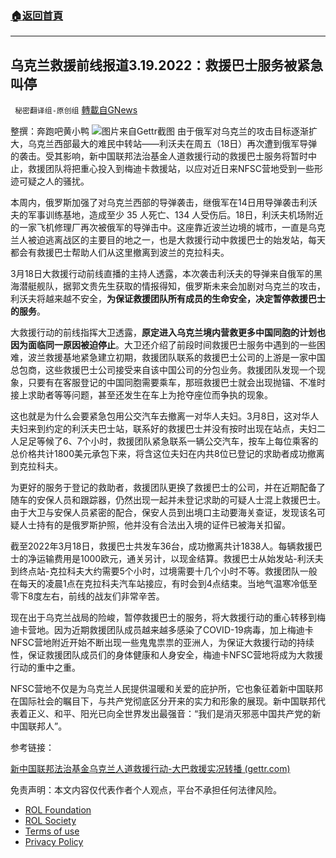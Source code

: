 ###  [:house:返回首頁](https://github.com/ourhimalayas/txt)
---


## 乌克兰救援前线报道3.19.2022：救援巴士服务被紧急叫停
` 秘密翻译组-原创组` [轉載自GNews](https://gnews.org/zh-hans/2191074/)

整撰：奔跑吧黄小鸭
![](https://assets.gnews.org/wp-content/uploads/2022/03/图片1-95.jpg)图片来自Gettr截图
由于俄军对乌克兰的攻击目标逐渐扩大，乌克兰西部最大的难民中转站——利沃夫在周五（18日）再次遭到俄军导弹的袭击。受其影响，新中国联邦法治基金人道救援行动的救援巴士服务将暂时中止，救援团队将把重心投入到梅迪卡救援站，以应对近日来NFSC营地受到一些形迹可疑之人的骚扰。

本周内，俄罗斯加强了对乌克兰西部的导弹袭击，继俄军在14日用导弹袭击利沃夫的军事训练基地，造成至少 35 人死亡、134 人受伤后。18日，利沃夫机场附近的一家飞机修理厂再次被俄军的导弹击中。这座靠近波兰边境的城市，一直是乌克兰人被迫逃离战区的主要目的地之一，也是大救援行动中救援巴士的始发站，每天都会有救援巴士帮助人们从这里撤离到波兰的克拉科夫。

3月18日大救援行动前线直播的主持人透露，本次袭击利沃夫的导弹来自俄军的黑海潜艇舰队，据郭文贵先生获取的情报得知，俄罗斯未来会加剧对乌克兰的攻击，利沃夫将越来越不安全，**为保证救援团队所有成员的生命安全，决定暂停救援巴士的服务**。

大救援行动的前线指挥大卫透露，**原定进入乌克兰境内营救更多中国同胞的计划也因为面临同一原因被迫停止**。大卫还介绍了前段时间救援巴士服务中遇到的一些困难，波兰救援基地紧急建立初期，救援团队联系的救援巴士公司的上游是一家中国总包商，这些救援巴士公司接受来自该中国公司的分包业务。救援团队发现一个现象，只要有在客服登记的中国同胞需要乘车，那班救援巴士就会出现抛锚、不准时接上求助者等等问题，甚至还发生在车上为抢夺座位而争执的现象。

这也就是为什么会要紧急包用公交汽车去撤离一对华人夫妇。3月8日，这对华人夫妇来到约定的利沃夫巴士站，联系好的救援巴士并没有按时出现在站点，夫妇二人足足等候了6、7个小时，救援团队紧急联系一辆公交汽车，按车上每位乘客的总价格共计1800美元承包下来，将含这位夫妇在内共8位已登记的求助者成功撤离到克拉科夫。

为更好的服务于登记的救助者，救援团队更换了救援巴士的公司，并在近期配备了随车的安保人员和跟踪器，仍然出现一起并未登记求助的可疑人士混上救援巴士。由于大卫与安保人员紧密的配合，保安人员到出境口主动要海关查证，发现该名可疑人士持有的是俄罗斯护照，他并没有合法出入境的证件已被海关扣留。

截至2022年3月18日，救援巴士共发车36台，成功撤离共计1838人。每辆救援巴士的净运输费用是1000欧元，通关另计，以现金结算。救援巴士从始发站-利沃夫到终点站-克拉科夫大约需要5个小时，过境需要十几个小时不等。救援团队一般在每天的凌晨1点在克拉科夫汽车站接应，有时会到4点结束。当地气温寒冷低至零下8度左右，前线的战友们非常辛苦。

现在出于乌克兰战局的险峻，暂停救援巴士的服务，将大救援行动的重心转移到梅迪卡营地。因为近期救援团队成员越来越多感染了COVID-19病毒，加上梅迪卡NFSC营地附近开始不断出现一些鬼鬼祟祟的亚洲人，为保证大救援行动的持续性，保证救援团队成员们的身体健康和人身安全，梅迪卡NFSC营地将成为大救援行动的重中之重。

NFSC营地不仅是为乌克兰人民提供温暖和关爱的庇护所，它也象征着新中国联邦在国际社会的瞩目下，与共产党彻底区分开来的实力和形象的展现。新中国联邦代表着正义、和平、阳光已向全世界发出最强音：“我们是消灭邪恶中国共产党的新中国联邦人”。

参考链接：

[新中国联邦法治基金乌克兰人道救援行动-大巴救援实况转播 (gettr.com)](https://gettr.com/streaming/p10ocot6f24)

 

免责声明：本文内容仅代表作者个人观点，平台不承担任何法律风险。

- [ROL Foundation](https://rolfoundation.org/)
- [ROL Society](https://rolsociety.org/)
- [Terms of use](https://gnews.org/terms-of-use-3/)
- [Privacy Policy](https://gnews.org/privacy-policy/)
